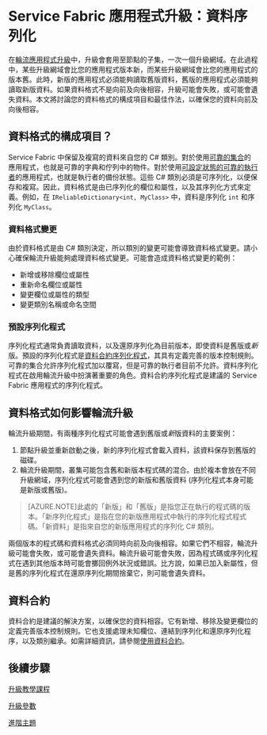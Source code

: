 <properties
   pageTitle="Service Fabric 應用程式升級：資料序列化"
   description="資料序列化的最佳作法，以確保成功的應用程式升級。"
   services="service-fabric"
   documentationCenter=".net"
   authors="jessebenson"
   manager="timlt"
   editor=""/>

<tags
   ms.service="service-fabric"
   ms.devlang="dotnet"
   ms.topic="article"
   ms.tgt_pltfrm="NA"
   ms.workload="NA"
   ms.date="04/22/2015"
   ms.author="jesseb"/>


# Service Fabric 應用程式升級：資料序列化

在[輪流應用程式升級](service-fabric-application-upgrade.md)中，升級會套用至節點的子集，一次一個升級網域。在此過程中，某些升級網域會比您的應用程式版本新，而某些升級網域會比您的應用程式的版本舊。此時，新版的應用程式必須能夠讀取舊版資料，舊版的應用程式必須能夠讀取新版資料。如果資料格式不是向前及向後相容，升級可能會失敗，或可能會遺失資料。本文將討論您的資料格式的構成項目和最佳作法，以確保您的資料向前及向後相容。


## 資料格式的構成項目？

Service Fabric 中保留及複寫的資料來自您的 C# 類別。對於使用[可靠的集合](service-fabric-reliable-services-reliable-collections.md)的應用程式，也就是可靠的字典和佇列中的物件。對於使用[可設定狀態的可靠的執行者](service-fabric-reliable-actors-introduction.md)的應用程式，也就是執行者的備份狀態。這些 C# 類別必須是可序列化，以便保存和複寫。因此，資料格式是由已序列化的欄位和屬性，以及其序列化方式來定義。例如，在 `IReliableDictionary<int, MyClass>` 中，資料是序列化 `int` 和序列化 `MyClass`。

### 資料格式變更

由於資料格式是由 C# 類別決定，所以類別的變更可能會導致資料格式變更。請小心確保輪流升級能夠處理資料格式變更。可能會造成資料格式變更的範例：

- 新增或移除欄位或屬性
- 重新命名欄位或屬性
- 變更欄位或屬性的類型
- 變更類別名稱或命名空間

### 預設序列化程式

序列化程式通常負責讀取資料，以及還原序列化為目前版本，即使資料是舊版或*新*版。預設的序列化程式是[資料合約序列化程式](https://msdn.microsoft.com/library/ms733127.aspx)，其具有定義完善的版本控制規則。可靠的集合允許序列化程式加以覆寫，但是可靠的執行者目前不允許。資料序列化程式在啟用輪流升級中扮演著重要的角色。資料合約序列化程式是建議的 Service Fabric 應用程式的序列化程式。


## 資料格式如何影響輪流升級

輪流升級期間，有兩種序列化程式可能會遇到舊版或*新*版資料的主要案例：

1. 節點升級並重新啟動之後，新的序列化程式會載入資料，該資料保存到舊版的磁碟。
2. 輪流升級期間，叢集可能包含舊和新版本程式碼的混合。由於複本會放在不同升級網域，序列化程式可能會遇到您的新版和舊版資料 (序列化程式本身可能是新版或舊版)。

> [AZURE.NOTE]此處的「新版」和「舊版」是指您正在執行的程式碼的版本。「新序列化程式」是指在您的新版應用程式中執行的序列化程式程式碼。「新資料」是指來自您的新版應用程式的序列化 C# 類別。

兩個版本的程式碼和資料格式必須同時向前及向後相容。如果它們不相容，輪流升級可能會失敗，或可能會遺失資料。輪流升級可能會失敗，因為程式碼或序列化程式在遇到其他版本時可能會擲回例外狀況或錯誤。比方說，如果已加入新屬性，但是舊的序列化程式在還原序列化期間捨棄它，則可能會遺失資料。


## 資料合約

資料合約是建議的解決方案，以確保您的資料相容。它有新增、移除及變更欄位的定義完善版本控制規則。它也支援處理未知欄位、連結到序列化和還原序列化程序，以及類別繼承。如需詳細資訊，請參閱[使用資料合約](https://msdn.microsoft.com/library/ms733127.aspx)。


## 後續步驟

[升級教學課程](service-fabric-application-upgrade-tutorial.md)

[升級參數](service-fabric-application-upgrade-parameters.md)

[進階主題](service-fabric-application-upgrade-advanced.md)
 

<!---HONumber=July15_HO4-->